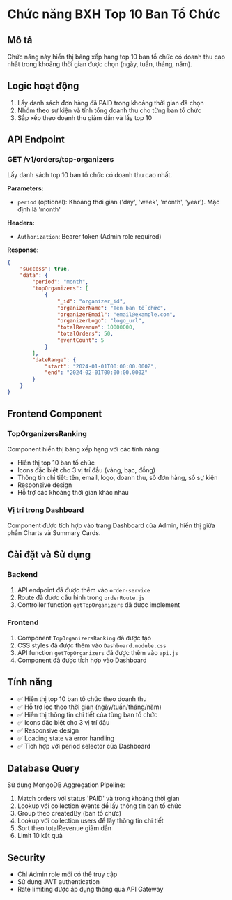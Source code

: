 # Chức năng BXH Top 10 Ban Tổ Chức

## Mô tả

Chức năng này hiển thị bảng xếp hạng top 10 ban tổ chức có doanh thu cao nhất trong khoảng thời gian được chọn (ngày, tuần, tháng, năm).

## Logic hoạt động

1. Lấy danh sách đơn hàng đã PAID trong khoảng thời gian đã chọn
2. Nhóm theo sự kiện và tính tổng doanh thu cho từng ban tổ chức
3. Sắp xếp theo doanh thu giảm dần và lấy top 10

## API Endpoint

### GET /v1/orders/top-organizers

Lấy danh sách top 10 ban tổ chức có doanh thu cao nhất.

**Parameters:**

-   `period` (optional): Khoảng thời gian ('day', 'week', 'month', 'year'). Mặc định là 'month'

**Headers:**

-   `Authorization`: Bearer token (Admin role required)

**Response:**

```json
{
    "success": true,
    "data": {
        "period": "month",
        "topOrganizers": [
            {
                "_id": "organizer_id",
                "organizerName": "Tên ban tổ chức",
                "organizerEmail": "email@example.com",
                "organizerLogo": "logo_url",
                "totalRevenue": 10000000,
                "totalOrders": 50,
                "eventCount": 5
            }
        ],
        "dateRange": {
            "start": "2024-01-01T00:00:00.000Z",
            "end": "2024-02-01T00:00:00.000Z"
        }
    }
}
```

## Frontend Component

### TopOrganizersRanking

Component hiển thị bảng xếp hạng với các tính năng:

-   Hiển thị top 10 ban tổ chức
-   Icons đặc biệt cho 3 vị trí đầu (vàng, bạc, đồng)
-   Thông tin chi tiết: tên, email, logo, doanh thu, số đơn hàng, số sự kiện
-   Responsive design
-   Hỗ trợ các khoảng thời gian khác nhau

### Vị trí trong Dashboard

Component được tích hợp vào trang Dashboard của Admin, hiển thị giữa phần Charts và Summary Cards.

## Cài đặt và Sử dụng

### Backend

1. API endpoint đã được thêm vào `order-service`
2. Route đã được cấu hình trong `orderRoute.js`
3. Controller function `getTopOrganizers` đã được implement

### Frontend

1. Component `TopOrganizersRanking` đã được tạo
2. CSS styles đã được thêm vào `Dashboard.module.css`
3. API function `getTopOrganizers` đã được thêm vào `api.js`
4. Component đã được tích hợp vào Dashboard

## Tính năng

-   ✅ Hiển thị top 10 ban tổ chức theo doanh thu
-   ✅ Hỗ trợ lọc theo thời gian (ngày/tuần/tháng/năm)
-   ✅ Hiển thị thông tin chi tiết của từng ban tổ chức
-   ✅ Icons đặc biệt cho 3 vị trí đầu
-   ✅ Responsive design
-   ✅ Loading state và error handling
-   ✅ Tích hợp với period selector của Dashboard

## Database Query

Sử dụng MongoDB Aggregation Pipeline:

1. Match orders với status 'PAID' và trong khoảng thời gian
2. Lookup với collection events để lấy thông tin ban tổ chức
3. Group theo createdBy (ban tổ chức)
4. Lookup với collection users để lấy thông tin chi tiết
5. Sort theo totalRevenue giảm dần
6. Limit 10 kết quả

## Security

-   Chỉ Admin role mới có thể truy cập
-   Sử dụng JWT authentication
-   Rate limiting được áp dụng thông qua API Gateway
